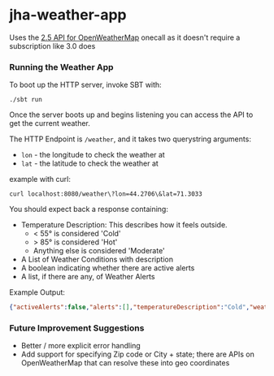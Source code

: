 # jha-weather-app

Uses the [2.5 API for OpenWeatherMap](https://openweathermap.org/api/one-call-api) onecall as it doesn't require 
a subscription like 3.0 does

### Running the Weather App
To boot up the HTTP server, invoke SBT with:
```shell
./sbt run
```
Once the server boots up and begins listening you can
access the API to get the current weather. 

The HTTP Endpoint is `/weather`, and it takes two querystring arguments:
- `lon` - the longitude to check the weather at
- `lat` - the latitude to check the weather at

example with curl:

```shell
curl localhost:8080/weather\?lon=44.2706\&lat=71.3033
```

You should expect back a response containing:
- Temperature Description: This describes how it feels outside.
  - \< 55° is considered 'Cold'
  - \> 85° is considered 'Hot'
  - Anything else is considered 'Moderate'
- A List of Weather Conditions with description
- A boolean indicating whether there are active alerts
- A list, if there are any, of Weather Alerts

Example Output:
```json
{"activeAlerts":false,"alerts":[],"temperatureDescription":"Cold","weatherConditions":["broken clouds"]}
```

### Future Improvement Suggestions
- Better / more explicit error handling
- Add support for specifying Zip code or City + state; there are APIs on OpenWeatherMap that can resolve these into geo coordinates